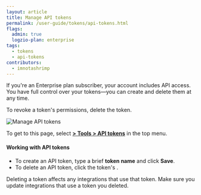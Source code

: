 ```yaml
---
layout: article
title: Manage API tokens
permalink: /user-guide/tokens/api-tokens.html
flags:
  admin: true
  logzio-plan: enterprise
tags:
  - tokens
  - api-tokens
contributors:
  - imnotashrimp
---
```


If you're an Enterprise plan subscriber,
your account includes API access.
You have full control over your tokens—you can create and delete them at any time.

To revoke a token's permissions, delete the token.

![Manage API tokens]({{site.baseurl}}/images/access-and-authentication/access-and-authentication--api-tokens.png)

To get to this page,
select [**<i class="li li-gear"></i> > Tools > API tokens**](https://app.logz.io/#/dashboard/settings/api-tokens)
in the top menu.

#### Working with API tokens

* To create an API token,
  type a brief **token name** and click **Save**.
* To delete an API token,
  click the token's <i class="li li-x"></i>.

Deleting a token affects any integrations that use that token. Make sure you update integrations that use a token you deleted.
